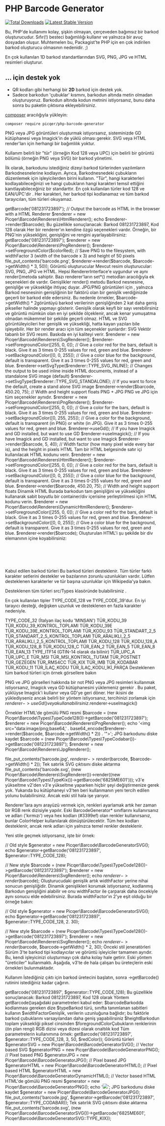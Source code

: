 # PHP Barcode Generator 

<a href="https://packagist.org/packages/picqer/php-barcode-generator"><img src="https://img.shields.io/packagist/dt/picqer/php-barcode-generator" alt="Total Downloads"></a>
<a href="https://packagist.org/packages/picqer/php-barcode-generator"><img src="https://img.shields.io/packagist/v/picqer/php-barcode-generator" alt="Latest Stable Version"></a>

Bu, PHP'de kullanımı kolay, şişkin olmayan, çerçeveden bağımsız bir barkod oluşturucudur. Sıfır(!) besteci bağımlılığı kullanır ve yalnızca bir avuç dosyadan oluşur. Muhtemelen bu, Packagist'te PHP için en çok indirilen barkod oluşturucu olmasının nedenidir. ;)

En çok kullanılan 1D barkod standartlarından SVG, PNG, JPG ve HTML resimleri oluşturur.

## ... için destek yok
- QR kodları gibi herhangi bir **2D** barkod için destek yok.
- Sadece barkodun 'çubuklar' kısmını, barkodun altında metin olmadan oluşturuyoruz. Barkodun altında kodun metnini istiyorsanız, bunu daha sonra bu paketin çıktısına ekleyebilirsiniz.

[composer](https://getcomposer.org/doc/00-intro.md) aracılığıyla yükleyin:

```
composer require picqer/php-barcode-generator
```

PNG veya JPG görüntüleri oluşturmak istiyorsanız, sisteminizde GD kütüphanesi veya Imagick'in de yüklü olması gerekir. SVG veya HTML render'ları için herhangi bir bağımlılık yoktur.

Kullanım
belirli bir "tür" (örneğin Kod 128 veya UPC) için belirli bir görüntü bölümü (örneğin PNG veya SVG) bir barkod yönetimi.

İlk olarak, barkodunu istediğiniz dizeyi barkod türlerinden yazılımların Barkodnesnelerine kodlayın.
Ayrıca, Barkodnesnedeki çubukların düzenlemek için işleyicilerden birini kullanın.
"Tür", hangi karakterleri kodlayabileceğinizi ve hangi çubukların hangi karakteri temsil ettiğini kanıtlayabileceğiniz bir standarttır. En çok kullanılan türler kod 128 ve EAN/UPC'dir . Her karakteri, her barkod tipi kodlanamaz ve tüm barkod tarayıcıları, tüm türleri okuyamaz.

<?php
require 'vendor/autoload.php';

// Make Barcode object of Code128 encoding.
$barcode = (new Picqer\Barcode\Types\TypeCode128())->getBarcode('081231723897');

// Output the barcode as HTML in the browser with a HTML Renderer
$renderer = new Picqer\Barcode\Renderers\HtmlRenderer();
echo $renderer->render($barcode);
Bu güzellikle sonuçlanacak:
Barkod 081231723897, Kod 128 olarak

Her bir renderer'ın kendine özgü seçenekleri vardır. Örneğin, bir PNG'nin yüksekliğini, genişliğini ve rengini ayarlayabilirsiniz:

<?php
require 'vendor/autoload.php';

$colorRed = [255, 0, 0];

$barcode = (new Picqer\Barcode\Types\TypeCode128())->getBarcode('081231723897');
$renderer = new Picqer\Barcode\Renderers\PngRenderer();
$renderer->setForegroundColor($colorRed);

// Save PNG to the filesystem, with widthFactor 3 (width of the barcode x 3) and height of 50 pixels
file_put_contents('barcode.png', $renderer->render($barcode, $barcode->getWidth() * 3, 50));
Görüntü oluşturucular
Mevcut resim oluşturucular: SVG, PNG, JPG ve HTML.

Hepsi RendererInterface'e uygundur ve aynı render()metoda sahiptir. Bazı renderer'ların set*() metodları aracılığıyla ek seçenekleri de vardır.

Genişlikler
render() metodu Barkod nesnesine, genişliğe ve yüksekliğe ihtiyaç duyar. JPG/PNG görüntüleri için , yalnızca Barkod nesnesinin genişliğinin bir faktörü olan bir genişlik verdiğinizde geçerli bir barkod elde edersiniz. Bu nedenle örnekler, $barcode->getWidth() * 2görüntüyü barkod verilerinin genişliğinden 2 kat daha geniş pikseller halinde yapmayı gösterir. Genişlik olarak keyfi bir sayı verebilirsiniz ve görüntü mümkün olan en iyi şekilde ölçeklenir, ancak kenar yumuşatma olmadan mükemmel bir şekilde geçerli olmaz.

HTML ve SVG görüntüleyicileri her genişlik ve yüksekliği, hatta kayan yazıları bile işleyebilir.

Her bir render aracı için tüm seçenekler şunlardır:

SVG
Vektör tabanlı bir SVG resmi. Baskıda en iyi kaliteyi verir.

$renderer = new Picqer\Barcode\Renderers\SvgRenderer();
$renderer->setForegroundColor([255, 0, 0]); // Give a color red for the bars, default is black. Give it as 3 times 0-255 values for red, green and blue. 
$renderer->setBackgroundColor([0, 0, 255]); // Give a color blue for the background, default is transparent. Give it as 3 times 0-255 values for red, green and blue. 
$renderer->setSvgType($renderer::TYPE_SVG_INLINE); // Changes the output to be used inline inside HTML documents, instead of a standalone SVG image (default)
$renderer->setSvgType($renderer::TYPE_SVG_STANDALONE); // If you want to force the default, create a stand alone SVG image

$renderer->render($barcode, 450.20, 75); // Width and height support floats
PNG + JPG
PNG ve JPG için tüm seçenekler aynıdır.

$renderer = new Picqer\Barcode\Renderers\PngRenderer();
$renderer->setForegroundColor([255, 0, 0]); // Give a color for the bars, default is black. Give it as 3 times 0-255 values for red, green and blue. 
$renderer->setBackgroundColor([0, 255, 255]); // Give a color for the background, default is transparent (in PNG) or white (in JPG). Give it as 3 times 0-255 values for red, green and blue. 
$renderer->useGd(); // If you have Imagick and GD installed, but want to use GD
$renderer->useImagick(); // If you have Imagick and GD installed, but want to use Imagick

$renderer->render($barcode, 5, 40); // Width factor (how many pixel wide every bar is), and the height in pixels
HTML
Tam bir HTML belgesinde satır içi kullanılacak HTML kodunu verir.

$renderer = new Picqer\Barcode\Renderers\HtmlRenderer();
$renderer->setForegroundColor([255, 0, 0]); // Give a color red for the bars, default is black. Give it as 3 times 0-255 values for red, green and blue. 
$renderer->setBackgroundColor([0, 0, 255]); // Give a color blue for the background, default is transparent. Give it as 3 times 0-255 values for red, green and blue. 

$renderer->render($barcode, 450.20, 75); // Width and height support floats
Dinamik HTML
Burada barkodun tam genişliğini ve yüksekliğini kullanarak sabit boyutlu bir container/div içerisine yerleştirilmesi için HTML kodunu verin.

$renderer = new Picqer\Barcode\Renderers\DynamicHtmlRenderer();
$renderer->setForegroundColor([255, 0, 0]); // Give a color red for the bars, default is black. Give it as 3 times 0-255 values for red, green and blue. 
$renderer->setBackgroundColor([0, 0, 255]); // Give a color blue for the background, default is transparent. Give it as 3 times 0-255 values for red, green and blue. 

$renderer->render($barcode);
Oluşturulan HTML'i şu şekilde bir div elemanının içine koyabilirsiniz:

<div style="width: 400px; height: 75px"><?php echo $renderedBarcode; ?></div>
Kabul edilen barkod türleri
Bu barkod türleri desteklenir. Tüm türler farklı karakter setlerini destekler ve bazılarının zorunlu uzunlukları vardır. Lütfen desteklenen karakterler ve tür başına uzunluklar için Wikipedia'ya bakın.

Desteklenen tüm türleri src/Types klasöründe bulabilirsiniz .

En çok kullanılan tipler TYPE_CODE_128 ve TYPE_CODE_39'dur. En iyi tarayıcı desteği, değişken uzunluk ve desteklenen en fazla karakter nedeniyle.

TYPE_CODE_32 (İtalyan ilaç kodu 'MINSAN')
TÜR_KODU_39
TÜR_KODU_39_KONTROL_TOPLAMI
TÜR_KODU_39E
TÜR_KODU_39E_KONTROL_TOPLAMI
TÜR_KODU_93
TÜR_STANDART_2_5
TÜR_STANDART_2_5_KONTROL_TOPLAMI
TÜR_ARALIKLI_2_5
TÜR_ARALIKLI_2_5_KONTROL_TOPLAMI
TÜR_KODU_128
TÜR_KODU_128_A
TÜR_KODU_128_B
TÜR_KODU_128_C
TÜR_EAN_2
TÜR_EAN_5
TÜR_EAN_8
TÜR_EAN_13
TYPE_ITF14 (GTIN-14 olarak da bilinir)
TÜR_UPC_A
TÜR_UPC_E
TÜR_MSI
TÜR_MSI_KONTROL_TUTAM
TÜR_POSTNET
TÜR_GEZEGEN
TÜR_RMS4CC
TÜR_KIX
TÜR_IMB
TÜR_KODABAR
TÜR_KODU_11
TÜR_İLAÇ_KODU
TÜR_İLAÇ_KODU_İKİ_PARÇA
Desteklenen tüm barkod türleri için örnek görsellere bakın

PNG ve JPG görselleri hakkında bir not
PNG veya JPG resimleri kullanmak istiyorsanız, Imagick veya GD kütüphanesini yüklemeniz gerekir . Bu paket, yüklüyse Imagick'i kullanır veya GD'ye geri döner. Her ikisini de yüklediyseniz ancak belirli bir yöntem istiyorsanız, tercihinizi zorlamak için $renderer->useGd()veya kullanabilirsiniz.$renderer->useImagick()

Örnekler
HTML'de gömülü PNG resmi
$barcode = (new Picqer\Barcode\Types\TypeCode128())->getBarcode('081231723897');
$renderer = new Picqer\Barcode\Renderers\PngRenderer();
echo '<img src="data:image/png;base64,' . base64_encode($renderer->render($barcode, $barcode->getWidth() * 2)) . '">';
JPG barkodunu diske kaydet
$barcode = (new Picqer\Barcode\Types\TypeCodabar())->getBarcode('081231723897');
$renderer = new Picqer\Barcode\Renderers\JpgRenderer();

file_put_contents('barcode.jpg', $renderer->render($barcode, $barcode->getWidth() * 2));
Tek satırlık SVG çıktısını diske aktarma
file_put_contents('barcode.svg', (new Picqer\Barcode\Renderers\SvgRenderer())->render((new Picqer\Barcode\Types\TypeKix())->getBarcode('6825ME601')));
v3'e yükseltme
v2'den v3'e yükseltme yaparken hiçbir şeyi değiştirmenize gerek yok. Yukarıda bu kütüphaneyi v3'ten beri kullanmanın yeni tercih edilen yolunu bulabilirsiniz. Ancak eski stil hala işe yarıyor.

Renderer'lara aynı arayüzü vermek için, renkleri ayarlamak artık her zaman bir RGB renk dizisiyle yapılır. Eski BarcodeGenerator* sınıflarını kullanırsanız ve adları ('kırmızı') veya hex kodları (#3399ef) olan renkler kullanırsanız, bunlar ColorHelper kullanılarak dönüştürülecektir. Tüm hex kodları desteklenir, ancak renk adları için yalnızca temel renkler desteklenir.

Yeni stile geçmek istiyorsanız, işte bir örnek:

// Old style
$generator = new Picqer\Barcode\BarcodeGeneratorSVG();
echo $generator->getBarcode('081231723897', $generator::TYPE_CODE_128);

// New style
$barcode = (new Picqer\Barcode\Types\TypeCode128())->getBarcode('081231723897');
$renderer = new Picqer\Barcode\Renderers\SvgRenderer();
echo $renderer->render($barcode);
Oluşturucudaki genişlik artık widthFactor yerine nihai sonucun genişliğidir. Dinamik genişlikleri korumak istiyorsanız, kodlanmış Barkodun genişliğini alabilir ve onu widthFactor ile çarparak daha öncekiyle aynı sonucu elde edebilirsiniz. Burada widthFactor'ın 2'ye eşit olduğu bir örneğe bakın:

// Old style
$generator = new Picqer\Barcode\BarcodeGeneratorSVG();
echo $generator->getBarcode('081231723897', $generator::TYPE_CODE_128, 2. 30);

// New style
$barcode = (new Picqer\Barcode\Types\TypeCode128())->getBarcode('081231723897');
$renderer = new Picqer\Barcode\Renderers\SvgRenderer();
echo $renderer->render($barcode, $barcode->getWidth() * 2, 30);
Önceki stil jeneratörleri
Sürüm 3'te barkod tipi kodlayıcılar ve görüntü işleyiciler tamamen ayrıdır. Bu, kendi işleyicinizi oluşturmayı çok daha kolay hale getirir. Eski yöntem "üreticiler" kullanmaktı. Aşağıda, v3'te de hala çalışan bu üreteçlerin eski örnekleri bulunmaktadır.

Kullanım
İstediğiniz çıktı için barkod üretecini başlatın, sonra ->getBarcode() rutinini istediğiniz kadar çağırın.

<?php
require 'vendor/autoload.php';

// This will output the barcode as HTML output to display in the browser
$generator = new Picqer\Barcode\BarcodeGeneratorHTML();
echo $generator->getBarcode('081231723897', $generator::TYPE_CODE_128);
Bu güzellikle sonuçlanacak:
Barkod 081231723897, Kod 128 olarak

Yöntem getBarcode()aşağıdaki parametreleri kabul eder:

$barcodeBarkodda kodlanması gereken dize
$typeBarkod türü, sınıfta tanımlanan sabitleri kullanın
$widthFactorGenişlik, verilerin uzunluğuna bağlıdır; bu faktörle barkod çubuklarını varsayılandan daha geniş yapabilirsiniz
$heightBarkodun toplam yüksekliği piksel cinsinden
$foregroundColorÇubukların renklerinin (ön plan rengi) RGB dizisi veya dizesi olarak onaltılık kod
Tüm parametrelerin kullanımına örnek:

<?php

require 'vendor/autoload.php';

$redColor = [255, 0, 0];

$generator = new Picqer\Barcode\BarcodeGeneratorPNG();
file_put_contents('barcode.png', $generator->getBarcode('081231723897', $generator::TYPE_CODE_128, 3, 50, $redColor));
Görüntü türleri
$generatorSVG = new Picqer\Barcode\BarcodeGeneratorSVG(); // Vector based SVG
$generatorPNG = new Picqer\Barcode\BarcodeGeneratorPNG(); // Pixel based PNG
$generatorJPG = new Picqer\Barcode\BarcodeGeneratorJPG(); // Pixel based JPG
$generatorHTML = new Picqer\Barcode\BarcodeGeneratorHTML(); // Pixel based HTML
$generatorHTML = new Picqer\Barcode\BarcodeGeneratorDynamicHTML(); // Vector based HTML
HTML'de gömülü PNG resmi
$generator = new Picqer\Barcode\BarcodeGeneratorPNG();
echo '<img src="data:image/png;base64,' . base64_encode($generator->getBarcode('081231723897', $generator::TYPE_CODE_128)) . '">';
JPG barkodunu diske kaydet
$generator = new Picqer\Barcode\BarcodeGeneratorJPG();
file_put_contents('barcode.jpg', $generator->getBarcode('081231723897', $generator::TYPE_CODABAR));
Tek satırlık SVG çıktısını diske aktarma
file_put_contents('barcode.svg', (new Picqer\Barcode\BarcodeGeneratorSVG())->getBarcode('6825ME601', Picqer\Barcode\BarcodeGeneratorSVG::TYPE_KIX));

